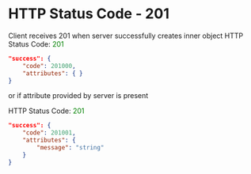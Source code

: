 # HTTP Status Code - 201

Client receives 201 when server successfully creates inner object
HTTP Status Code: <span style="color:green">201</span>
```json
"success": {
    "code": 201000,
    "attributes": { }
}
```

or if attribute provided by server is present

HTTP Status Code: <span style="color:green">201</span>
```json
"success": {
    "code": 201001,
    "attributes": { 
        "message": "string"
    }
}
```
